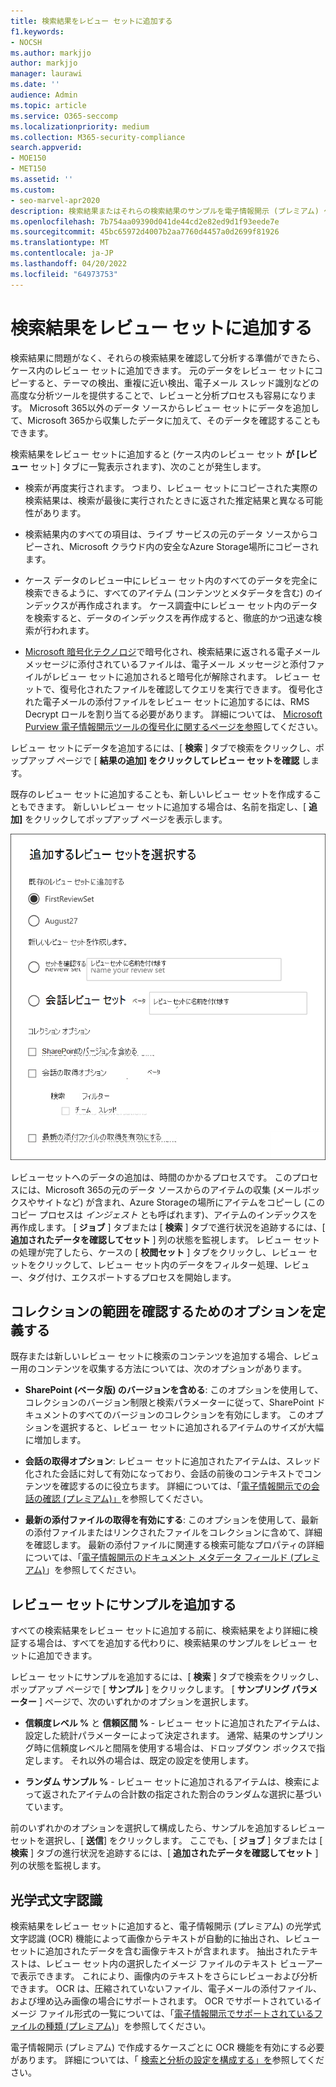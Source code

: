 ```yaml
---
title: 検索結果をレビュー セットに追加する
f1.keywords:
- NOCSH
ms.author: markjjo
author: markjjo
manager: laurawi
ms.date: ''
audience: Admin
ms.topic: article
ms.service: O365-seccomp
ms.localizationpriority: medium
ms.collection: M365-security-compliance
search.appverid:
- MOE150
- MET150
ms.assetid: ''
ms.custom:
- seo-marvel-apr2020
description: 検索結果またはそれらの検索結果のサンプルを電子情報開示 (プレミアム) ケース レビュー セットに追加する方法について説明します。
ms.openlocfilehash: 7b754aa09390d041de44cd2e82ed9d1f93eede7e
ms.sourcegitcommit: 45bc65972d4007b2aa7760d4457a0d2699f81926
ms.translationtype: MT
ms.contentlocale: ja-JP
ms.lasthandoff: 04/20/2022
ms.locfileid: "64973753"
---
```

# <a name="add-search-results-to-a-review-set"></a>検索結果をレビュー セットに追加する

検索結果に問題がなく、それらの検索結果を確認して分析する準備ができたら、ケース内のレビュー セットに追加できます。 元のデータをレビュー セットにコピーすると、テーマの検出、重複に近い検出、電子メール スレッド識別などの高度な分析ツールを提供することで、レビューと分析プロセスも容易になります。 Microsoft 365以外のデータ ソースからレビュー セットにデータを追加して、Microsoft 365から収集したデータに加えて、そのデータを確認することもできます。

検索結果をレビュー セットに追加すると (ケース内のレビュー セット **が [レビュー** セット] タブに一覧表示されます)、次のことが発生します。

- 検索が再度実行されます。 つまり、レビュー セットにコピーされた実際の検索結果は、検索が最後に実行されたときに返された推定結果と異なる可能性があります。

- 検索結果内のすべての項目は、ライブ サービスの元のデータ ソースからコピーされ、Microsoft クラウド内の安全なAzure Storage場所にコピーされます。

- ケース データのレビュー中にレビュー セット内のすべてのデータを完全に検索できるように、すべてのアイテム (コンテンツとメタデータを含む) のインデックスが再作成されます。 ケース調査中にレビュー セット内のデータを検索すると、データのインデックスを再作成すると、徹底的かつ迅速な検索が行われます。

- [Microsoft 暗号化テクノロジ](encryption.md)で暗号化され、検索結果に返される電子メール メッセージに添付されているファイルは、電子メール メッセージと添付ファイルがレビュー セットに追加されると暗号化が解除されます。 レビュー セットで、復号化されたファイルを確認してクエリを実行できます。 復号化された電子メールの添付ファイルをレビュー セットに追加するには、RMS Decrypt ロールを割り当てる必要があります。 詳細については、 [Microsoft Purview 電子情報開示ツールの復号化に関するページを参照](ediscovery-decryption.md)してください。

レビュー セットにデータを追加するには、[ **検索** ] タブで検索をクリックし、ポップアップ ページで [ **結果の追加] をクリックしてレビュー セットを確認** します。

既存のレビュー セットに追加することも、新しいレビュー セットを作成することもできます。  新しいレビュー セットに追加する場合は、名前を指定し、[ **追加]** をクリックしてポップアップ ページを表示します。

![レビュー セットを選択し、コレクション オプションを構成します。](../media/AeD_AddToReviewSet.png)

レビューセットへのデータの追加は、時間のかかるプロセスです。 このプロセスには、Microsoft 365の元のデータ ソースからのアイテムの収集 (メールボックスやサイトなど) が含まれ、Azure Storageの場所にアイテムをコピーし (このコピー プロセスは *インジェスト* とも呼ばれます)、アイテムのインデックスを再作成します。 [ **ジョブ** ] タブまたは [ **検索** ] タブで進行状況を追跡するには、[ **追加されたデータを確認してセット** ] 列の状態を監視します。 レビュー セットの処理が完了したら、ケースの [ **校閲セット** ] タブをクリックし、レビュー セットをクリックして、レビュー セット内のデータをフィルター処理、レビュー、タグ付け、エクスポートするプロセスを開始します。

## <a name="define-options-to-scope-your-collection-for-review"></a>コレクションの範囲を確認するためのオプションを定義する

既存または新しいレビュー セットに検索のコンテンツを追加する場合、レビュー用のコンテンツを収集する方法については、次のオプションがあります。

- **SharePoint (ベータ版) のバージョンを含める**: このオプションを使用して、コレクションのバージョン制限と検索パラメーターに従って、SharePoint ドキュメントのすべてのバージョンのコレクションを有効にします。 このオプションを選択すると、レビュー セットに追加されるアイテムのサイズが大幅に増加します。

- **会話の取得オプション**: レビュー セットに追加されたアイテムは、スレッド化された会話に対して有効になっており、会話の前後のコンテキストでコンテンツを確認するのに役立ちます。 詳細については、「[電子情報開示での会話の確認 (プレミアム)」](conversation-review-sets.md)を参照してください。

- **最新の添付ファイルの取得を有効にする**: このオプションを使用して、最新の添付ファイルまたはリンクされたファイルをコレクションに含めて、詳細を確認します。 最新の添付ファイルに関連する検索可能なプロパティの詳細については、「[電子情報開示のドキュメント メタデータ フィールド (プレミアム)](document-metadata-fields-in-Advanced-eDiscovery.md)」を参照してください。

## <a name="add-a-sample-to-a-review-set"></a>レビュー セットにサンプルを追加する

すべての検索結果をレビュー セットに追加する前に、検索結果をより詳細に検証する場合は、すべてを追加する代わりに、検索結果のサンプルをレビュー セットに追加できます。

レビュー セットにサンプルを追加するには、[ **検索** ] タブで検索をクリックし、ポップアップ ページで [ **サンプル** ] をクリックします。 [ **サンプリング パラメーター** ] ページで、次のいずれかのオプションを選択します。

- **信頼度レベル %** と **信頼区間 %** - レビュー セットに追加されたアイテムは、設定した統計パラメーターによって決定されます。 通常、結果のサンプリング時に信頼度レベルと間隔を使用する場合は、ドロップダウン ボックスで指定します。 それ以外の場合は、既定の設定を使用します。

- **ランダム サンプル %** - レビュー セットに追加されるアイテムは、検索によって返されたアイテムの合計数の指定された割合のランダムな選択に基づいています。

前のいずれかのオプションを選択して構成したら、サンプルを追加するレビュー セットを選択し、[ **送信**] をクリックします。 ここでも、[ **ジョブ** ] タブまたは [ **検索** ] タブの進行状況を追跡するには、[ **追加されたデータを確認してセット** ] 列の状態を監視します。

## <a name="optical-character-recognition"></a>光学式文字認識

検索結果をレビュー セットに追加すると、電子情報開示 (プレミアム) の光学式文字認識 (OCR) 機能によって画像からテキストが自動的に抽出され、レビュー セットに追加されたデータを含む画像テキストが含まれます。 抽出されたテキストは、レビュー セット内の選択したイメージ ファイルのテキスト ビューアーで表示できます。 これにより、画像内のテキストをさらにレビューおよび分析できます。 OCR は、圧縮されていないファイル、電子メールの添付ファイル、および埋め込み画像の場合にサポートされます。 OCR でサポートされているイメージ ファイル形式の一覧については、「[電子情報開示でサポートされているファイルの種類 (プレミアム)](supported-filetypes-ediscovery20.md#image)」を参照してください。

電子情報開示 (プレミアム) で作成するケースごとに OCR 機能を有効にする必要があります。 詳細については、「 [検索と分析の設定を構成する」を](configure-search-and-analytics-settings-in-advanced-ediscovery.md#optical-character-recognition-ocr)参照してください。
